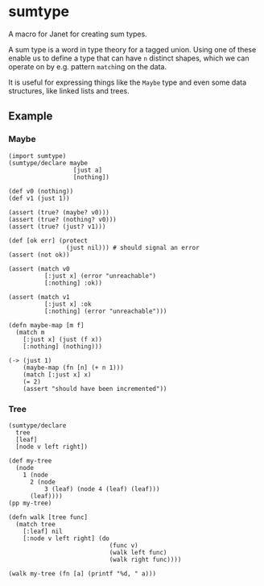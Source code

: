 # sumtype
A macro for Janet for creating sum types.

A sum type is a word in type theory for a tagged union. Using one of these
enable us to define a type that can have `n` distinct shapes, which we can
operate on by e.g. pattern `match`ing on the data.

It is useful for expressing things like the `Maybe` type and even some data
structures, like linked lists and trees.

## Example

### Maybe

```janet
(import sumtype)
(sumtype/declare maybe
                  [just a]
                  [nothing])

(def v0 (nothing))
(def v1 (just 1))

(assert (true? (maybe? v0)))
(assert (true? (nothing? v0)))
(assert (true? (just? v1)))

(def [ok err] (protect
                (just nil))) # should signal an error
(assert (not ok))

(assert (match v0
          [:just x] (error "unreachable")
          [:nothing] :ok))

(assert (match v1
          [:just x] :ok
          [:nothing] (error "unreachable")))

(defn maybe-map [m f]
  (match m
    [:just x] (just (f x))
    [:nothing] (nothing)))

(-> (just 1)
    (maybe-map (fn [n] (+ n 1)))
    (match [:just x] x)
    (= 2)
    (assert "should have been incremented"))
```

### Tree

```janet
(sumtype/declare
  tree
  [leaf]
  [node v left right])

(def my-tree
  (node
    1 (node
      2 (node
          3 (leaf) (node 4 (leaf) (leaf)))
      (leaf))))
(pp my-tree)

(defn walk [tree func]
  (match tree
    [:leaf] nil
    [:node v left right] (do
                            (func v)
                            (walk left func)
                            (walk right func))))

(walk my-tree (fn [a] (printf "%d, " a)))
```
